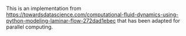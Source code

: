 This is an implementation from https://towardsdatascience.com/computational-fluid-dynamics-using-python-modeling-laminar-flow-272dad1ebec
that has been adapted for parallel computing.